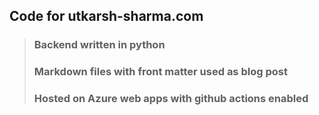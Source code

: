 ## Code for utkarsh-sharma.com

> ###  Backend written in python
> ### Markdown files with front matter used as blog post
> ### Hosted on Azure web apps with github actions enabled

